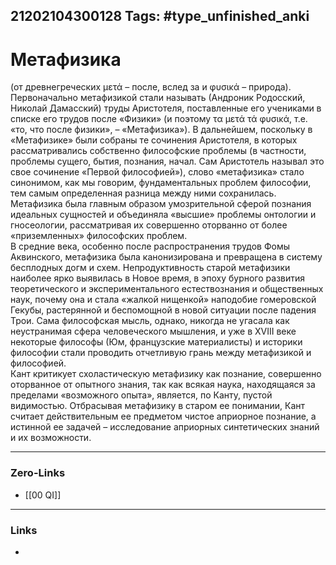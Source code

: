 21202104300128
Tags: #type_unfinished_anki 
---
# Метафизика

(от древнегреческих μετά – после, вслед за и φυσικά – природа). Первоначально метафизикой стали называть (Андроник Родосский, Николай Дамасский) труды Аристотеля, поставленные его учениками в списке его трудов после «Физики» (и поэтому τα μετά τά φυσικά, т.е. «то, что после физики», – «Метафизика»). В дальнейшем, поскольку в «Метафизике» были собраны те сочинения Аристотеля, в которых рассматривались собственно философские проблемы (в частности, проблемы сущего, бытия, познания, начал. Сам Аристотель называл это свое сочинение «Первой философией»), слово «метафизика» стало синонимом, как мы говорим, фундаментальных проблем философии, тем самым определенная разница между ними сохранилась. Метафизика была главным образом умозрительной сферой познания идеальных сущностей и объединяла «высшие» проблемы онтологии и гносеологии, рассматривая их совершенно оторванно от более «приземленных» философских проблем.<br>В средние века, особенно после распространения трудов Фомы Аквинского, метафизика была канонизирована и превращена в систему бесплодных догм и схем. Непродуктивность старой метафизики наиболее ярко выявилась в Новое время, в эпоху бурного развития теоретического и экспериментального естествознания и общественных наук, почему она и стала «жалкой нищенкой» наподобие гомеровской Гекубы, растерянной и беспомощной в новой ситуации после падения Трои. Сама философская мысль, однако, никогда не угасала как неустранимая сфера человеческого мышления, и уже в XVIII веке некоторые философы (Юм, французские материалисты) и историки философии стали проводить отчетливую грань между метафизикой и философией.<br>Кант критикует схоластическую метафизику как познание, совершенно оторванное от опытного знания, так как всякая наука, находящаяся за пределами «возможного опыта», является, по Канту, пустой видимостью. Отбрасывая метафизику в старом ее понимании, Кант считает действительным ее предметом чистое априорное познание, а истинной ее задачей – исследование априорных синтетических знаний и их возможности.

---
### Zero-Links
- [[00 QI]]
---
### Links
-